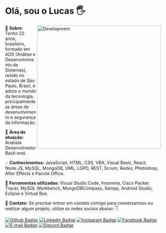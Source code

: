 # Olá, sou o Lucas 🖐

<img src="https://webenezer.com.br/wp-content/uploads/2019/02/Important-Things-to-Look-For-When-Selecting-a-Web-Development-Company.png" min-width="400px" max-width="400px" width="400px" align="right" alt="Development">

<p align="left"> 
  👨 <strong>Sobre:</strong> Tenho 22 anos, brasileiro, formado em ADS (Análise e Desenvolvimento de Sistemas), resido no estado de São Paulo, Brasil, e adoro o mundo da tecnologia, principalmente as áreas de desenvolvimento e segurança da informação.
</p>

<p align="left">
  🎯 <strong>Área de atuação:</strong> Analista Desenvolvedor Back-end.
</p>

<p align="left">
  💡 <strong>Conhecimentos:</strong> JavaScript, HTML, CSS, VBA, Visual Basic, React, Node.JS, MySQL, MongoDB, UML, LGPD, REST, Scrum, Redes, Photoshop, After Effects e Pacote Office.
</p>

<p align="left">
  🧰 <strong>Ferramentas utilizadas:</strong> Visual Studio Code, Insomnia, Cisco Packet Tracer, MySQL Workbench, MongoDBCompass, Xampp, Android Studio, Eclipse e Virtual Box.   
</p>

<p align="left">
  💌 <strong>Contato:</strong> Se precisar entrar em contato comigo para conversarmos ou realizar algum projeto, utilize as redes sociais abaixo: 👇
</p>


[![Github Badge](	https://img.shields.io/badge/GitHub-100000?style=for-the-badge&logo=github&logoColor=white)](https://github.com/LucasTMP/)
[![Linkedin Badge](	https://img.shields.io/badge/LinkedIn-0077B5?style=for-the-badge&logo=linkedin&logoColor=white)](https://www.linkedin.com/in/lucastmp/)
[![Instagram Badge](https://img.shields.io/badge/Instagram-E4405F?style=for-the-badge&logo=instagram&logoColor=white)](https://www.instagram.com/lucastmp_/)
[![Facebook Badge](https://img.shields.io/badge/Facebook-1877F2?style=for-the-badge&logo=facebook&logoColor=white)](https://www.facebook.com/lucastmp/)
[![E-mail Badge](https://img.shields.io/badge/Email-lucas.tmp@outlook.com-f5f5f5?style=for-the-badge&logo=microsoft-outlook&logoColor=white&labelColor=0072C6)](mailto:lucas.tmp@outlook.com)
[![Discord Badge](https://img.shields.io/badge/Discord-Xrei%236436-ffffff?style=for-the-badge&logo=discord&logoColor=white&labelColor=7289DA)](https://discordapp.com/users/236735001134235648/)
